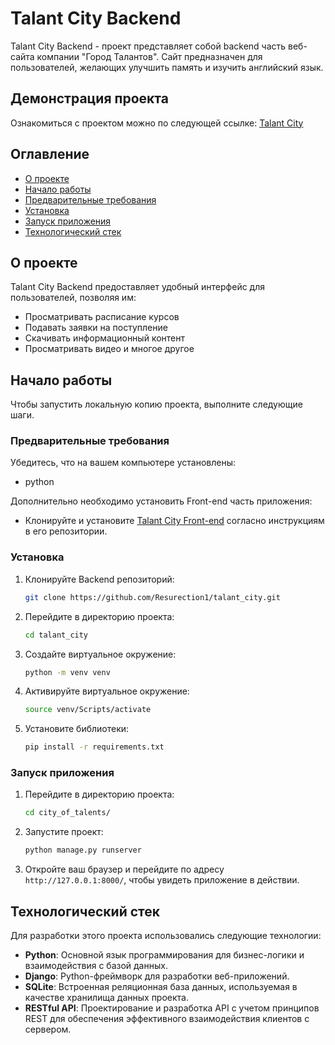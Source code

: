 # Talant City Backend

Talant City Backend - проект представляет собой backend часть веб-сайта компании "Город Талантов". Сайт предназначен для пользователей, желающих улучшить память и изучить английский язык.

## Демонстрация проекта

Ознакомиться с проектом можно по следующей ссылке: [Talant City](https://talentcity.ru/)


## Оглавление

- [О проекте](#о-проекте)
- [Начало работы](#начало-работы)
- [Предварительные требования](#предварительные-требования)
- [Установка](#установка)
- [Запуск приложения](#запуск-приложения)
- [Технологический стек](#технологический-стек)


## О проекте

Talant City Backend предоставляет удобный интерфейс для пользователей, позволяя им:

- Просматривать расписание курсов
- Подавать заявки на поступление
- Скачивать информационный контент
- Просматривать видео и многое другое

## Начало работы

Чтобы запустить локальную копию проекта, выполните следующие шаги.

### Предварительные требования

Убедитесь, что на вашем компьютере установлены:

- python

Дополнительно необходимо установить Front-end часть приложения:

- Клонируйте и установите [Talant City Front-end](https://github.com/kuchenkodmitry/talant_city_frontend) согласно инструкциям в его репозитории.

### Установка

1. Клонируйте Backend репозиторий:
    ```sh
    git clone https://github.com/Resurection1/talant_city.git
    ```

2. Перейдите в директорию проекта:
    ```sh
    cd talant_city
    ```

3. Создайте виртуальное окружение:
    ```sh
    python -m venv venv
    ```
4. Активируйте виртуальное окружение:
    ```sh
    source venv/Scripts/activate
    ```
5. Установите библиотеки:
    ```sh
    pip install -r requirements.txt 
    ```

### Запуск приложения

1. Перейдите в директорию проекта:
    ```sh
    cd city_of_talents/
    ```
2. Запустите проект:
    ```sh
    python manage.py runserver
    ```

3. Откройте ваш браузер и перейдите по адресу `http://127.0.0.1:8000/`, чтобы увидеть приложение в действии.

## Технологический стек

Для разработки этого проекта использовались следующие технологии:

- **Python**: Основной язык программирования для бизнес-логики и взаимодействия с базой данных.
- **Django**: Python-фреймворк для разработки веб-приложений.
- **SQLite**: Встроенная реляционная база данных, используемая в качестве хранилища данных проекта.
- **RESTful API**: Проектирование и разработка API с учетом принципов REST для обеспечения эффективного взаимодействия клиентов с сервером.

